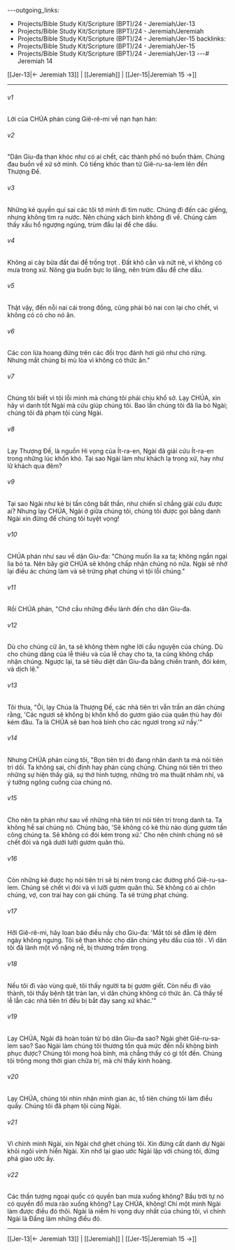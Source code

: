 ---outgoing_links:
  - Projects/Bible Study Kit/Scripture (BPT)/24 - Jeremiah/Jer-13
  - Projects/Bible Study Kit/Scripture (BPT)/24 - Jeremiah/Jeremiah
  - Projects/Bible Study Kit/Scripture (BPT)/24 - Jeremiah/Jer-15
backlinks:
  - Projects/Bible Study Kit/Scripture (BPT)/24 - Jeremiah/Jer-15
  - Projects/Bible Study Kit/Scripture (BPT)/24 - Jeremiah/Jer-13
---# Jeremiah 14

[[Jer-13|← Jeremiah 13]] | [[Jeremiah]] | [[Jer-15|Jeremiah 15 →]]
***



###### v1 
Lời của CHÚA phán cùng Giê-rê-mi về nạn hạn hán: 

###### v2 
"Dân Giu-đa than khóc như có ai chết, các thành phố nó buồn thảm. Chúng đau buồn về xứ sở mình. Có tiếng khóc than từ Giê-ru-sa-lem lên đến Thượng Đế. 

###### v3 
Những kẻ quyền quí sai các tôi tớ mình đi tìm nước. Chúng đi đến các giếng, nhưng không tìm ra nước. Nên chúng xách bình không đi về. Chúng cảm thấy xấu hổ ngượng ngùng, trùm đầu lại để che dấu. 

###### v4 
Không ai cày bừa đất đai để trồng trọt . Đất khô cằn và nứt nẻ, vì không có mưa trong xứ. Nông gia buồn bực lo lắng, nên trùm đầu để che dấu. 

###### v5 
Thật vậy, đến nỗi nai cái trong đồng, cũng phải bỏ nai con lại cho chết, vì không có cỏ cho nó ăn. 

###### v6 
Các con lừa hoang đứng trên các đồi trọc đánh hơi gió như chó rừng. Nhưng mắt chúng bị mù lòa vì không có thức ăn." 

###### v7 
Chúng tôi biết vì tội lỗi mình mà chúng tôi phải chịu khổ sở. Lạy CHÚA, xin hãy vì danh tốt Ngài mà cứu giúp chúng tôi. Bao lần chúng tôi đã lìa bỏ Ngài; chúng tôi đã phạm tội cùng Ngài. 

###### v8 
Lạy Thượng Đế, là nguồn Hi vọng của Ít-ra-en, Ngài đã giải cứu Ít-ra-en trong những lúc khốn khó. Tại sao Ngài làm như khách lạ trong xứ, hay như lữ khách qua đêm? 

###### v9 
Tại sao Ngài như kẻ bị tấn công bất thần, như chiến sĩ chẳng giải cứu được ai? Nhưng lạy CHÚA, Ngài ở giữa chúng tôi, chúng tôi được gọi bằng danh Ngài xin đừng để chúng tôi tuyệt vọng! 

###### v10 
CHÚA phán như sau về dân Giu-đa: "Chúng muốn lìa xa ta; không ngần ngại lìa bỏ ta. Nên bây giờ CHÚA sẽ không chấp nhận chúng nó nữa. Ngài sẽ nhớ lại điều ác chúng làm và sẽ trừng phạt chúng vì tội lỗi chúng." 

###### v11 
Rồi CHÚA phán, "Chớ cầu những điều lành đến cho dân Giu-đa. 

###### v12 
Dù cho chúng cữ ăn, ta sẽ không thèm nghe lời cầu nguyện của chúng. Dù cho chúng dâng của lễ thiêu và của lễ chay cho ta, ta cũng không chấp nhận chúng. Ngược lại, ta sẽ tiêu diệt dân Giu-đa bằng chiến tranh, đói kém, và dịch lệ." 

###### v13 
Tôi thưa, "Ôi, lạy Chúa là Thượng Đế, các nhà tiên tri vẫn trấn an dân chúng rằng, 'Các ngươi sẽ không bị khốn khổ do gươm giáo của quân thù hay đói kém đâu. Ta là CHÚA sẽ ban hoà bình cho các ngươi trong xứ nầy.'" 

###### v14 
Nhưng CHÚA phán cùng tôi, "Bọn tiên tri đó đang nhân danh ta mà nói tiên tri dối. Ta không sai, chỉ định hay phán cùng chúng. Chúng nói tiên tri theo những sự hiện thấy giả, sự thờ hình tượng, những trò ma thuật nhảm nhí, và ý tưởng ngông cuồng của chúng nó. 

###### v15 
Cho nên ta phán như sau về những nhà tiên tri nói tiên tri trong danh ta. Ta không hề sai chúng nó. Chúng bảo, 'Sẽ không có kẻ thù nào dùng gươm tấn công chúng ta. Sẽ không có đói kém trong xứ.' Cho nên chính chúng nó sẽ chết đói và ngã dưới lưỡi gươm quân thù. 

###### v16 
Còn những kẻ được họ nói tiên tri sẽ bị ném trong các đường phố Giê-ru-sa-lem. Chúng sẽ chết vì đói và vì lưỡi gươm quân thù. Sẽ không có ai chôn chúng, vợ, con trai hay con gái chúng. Ta sẽ trừng phạt chúng. 

###### v17 
Hỡi Giê-rê-mi, hãy loan báo điều nầy cho Giu-đa: 'Mắt tôi sẽ đẫm lệ đêm ngày không ngưng. Tôi sẽ than khóc cho dân chúng yêu dấu của tôi . Vì dân tôi đã lãnh một vố nặng nề, bị thương trầm trọng. 

###### v18 
Nếu tôi đi vào vùng quê, tôi thấy người ta bị gươm giết. Còn nếu đi vào thành, tôi thấy bệnh tật tràn lan, vì dân chúng không có thức ăn. Cả thầy tế lễ lẫn các nhà tiên tri đều bị bắt đày sang xứ khác.'" 

###### v19 
Lạy CHÚA, Ngài đã hoàn toàn từ bỏ dân Giu-đa sao? Ngài ghét Giê-ru-sa-lem sao? Sao Ngài làm chúng tôi thương tổn quá mức đến nỗi không bình phục được? Chúng tôi mong hoà bình, mà chẳng thấy có gì tốt đến. Chúng tôi trông mong thời gian chữa trị, mà chỉ thấy kinh hoàng. 

###### v20 
Lạy CHÚA, chúng tôi nhìn nhận mình gian ác, tổ tiên chúng tôi làm điều quấy. Chúng tôi đã phạm tội cùng Ngài. 

###### v21 
Vì chính mình Ngài, xin Ngài chớ ghét chúng tôi. Xin đừng cất danh dự Ngài khỏi ngôi vinh hiển Ngài. Xin nhớ lại giao ước Ngài lập với chúng tôi, đừng phá giao ước ấy. 

###### v22 
Các thần tượng ngoại quốc có quyền ban mưa xuống không? Bầu trời tự nó có quyền đổ mưa rào xuống không? Lạy CHÚA, không! Chỉ một mình Ngài làm được điều đó thôi. Ngài là niềm hi vọng duy nhất của chúng tôi, vì chính Ngài là Đấng làm những điều đó.

***
[[Jer-13|← Jeremiah 13]] | [[Jeremiah]] | [[Jer-15|Jeremiah 15 →]]
